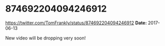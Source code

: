 # 874692204094246912
https://twitter.com/TomFrankly/status/874692204094246912
**Date:** 2017-06-13

New video will be dropping very soon!
